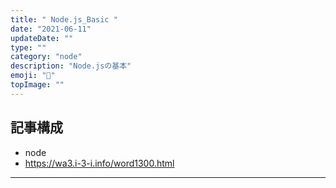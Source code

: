 ```yaml
---
title: " Node.js_Basic "
date: "2021-06-11"
updateDate: ""
type: ""
category: "node"
description: "Node.jsの基本"
emoji: "📖"
topImage: ""
---
```


## 記事構成

- node
- https://wa3.i-3-i.info/word1300.html


---